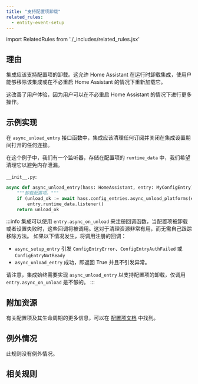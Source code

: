 ```yaml
---
title: "支持配置项卸载"
related_rules:
  - entity-event-setup
---
```

import RelatedRules from './_includes/related_rules.jsx'

## 理由

集成应该支持配置项的卸载。这允许 Home Assistant 在运行时卸载集成，使用户能够移除该集成或在不必重启 Home Assistant 的情况下重新加载它。

这改善了用户体验，因为用户可以在不必重启 Home Assistant 的情况下进行更多操作。

## 示例实现

在 `async_unload_entry` 接口函数中，集成应该清理任何订阅并关闭在集成设置期间打开的任何连接。

在这个例子中，我们有一个监听器，存储在配置项的 `runtime_data` 中，我们希望清理它以避免内存泄漏。

`__init__.py`:
```python showLineNumbers
async def async_unload_entry(hass: HomeAssistant, entry: MyConfigEntry) -> bool:
    """卸载配置项。"""
    if (unload_ok := await hass.config_entries.async_unload_platforms(entry, PLATFORMS))
        entry.runtime_data.listener()
    return unload_ok
```

:::info
集成可以使用 `entry.async_on_unload` 来注册回调函数，当配置项被卸载或者设置失败时，这些回调将被调用。这对于清理资源非常有用，而无需自己跟踪移除方法。
如果以下情况发生，将调用注册的回调：
 - `async_setup_entry` 引发 `ConfigEntryError`、`ConfigEntryAuthFailed` 或 `ConfigEntryNotReady`
 - `async_unload_entry` 成功，即返回 True 并且不引发异常。

请注意，集成始终需要实现 `async_unload_entry` 以支持配置项的卸载，仅调用 `entry.async_on_unload` 是不够的。
:::

## 附加资源

有关配置项及其生命周期的更多信息，可以在 [配置项文档](/docs/config_entries_index) 中找到。

## 例外情况

此规则没有例外情况。

## 相关规则

<RelatedRules relatedRules={frontMatter.related_rules}></RelatedRules>